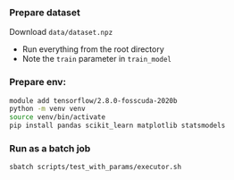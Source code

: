 ### Prepare dataset
Download `data/dataset.npz`

- Run everything from the root directory
- Note the `train` parameter in `train_model`

### Prepare env:
```bash
module add tensorflow/2.8.0-fosscuda-2020b
python -m venv venv
source venv/bin/activate
pip install pandas scikit_learn matplotlib statsmodels
```

### Run as a batch job
```bash
sbatch scripts/test_with_params/executor.sh
```
